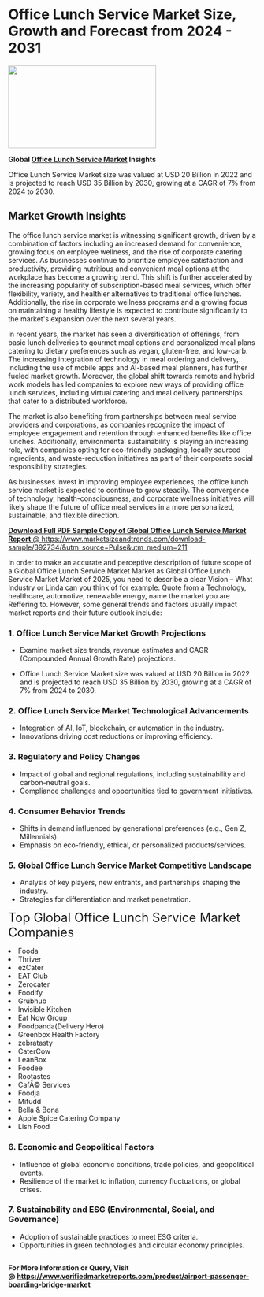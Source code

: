 <H1>Office Lunch Service Market Size, Growth and Forecast from 2024 - 2031</H1><img class="aligncenter size-medium wp-image-584254" src="https://thirdeyenews.in/wp-content/uploads/2024/09/Global-Market-Research-300x168.jpeg" alt="" width="300" height="168" /><p><strong>Global&nbsp;<a href="https://www.marketsizeandtrends.com/download-sample/392734/&amp;utm_source=Pulse&amp;utm_medium=211">Office Lunch Service Market</a> Insights</strong></p><p>Office Lunch Service Market size was valued at USD 20 Billion in 2022 and is projected to reach USD 35 Billion by 2030, growing at a CAGR of 7% from 2024 to 2030.</p><p><h2>Market Growth Insights</h2> <p>The office lunch service market is witnessing significant growth, driven by a combination of factors including an increased demand for convenience, growing focus on employee wellness, and the rise of corporate catering services. As businesses continue to prioritize employee satisfaction and productivity, providing nutritious and convenient meal options at the workplace has become a growing trend. This shift is further accelerated by the increasing popularity of subscription-based meal services, which offer flexibility, variety, and healthier alternatives to traditional office lunches. Additionally, the rise in corporate wellness programs and a growing focus on maintaining a healthy lifestyle is expected to contribute significantly to the market's expansion over the next several years.</p> <p><a href="#"></a></p> <p>In recent years, the market has seen a diversification of offerings, from basic lunch deliveries to gourmet meal options and personalized meal plans catering to dietary preferences such as vegan, gluten-free, and low-carb. The increasing integration of technology in meal ordering and delivery, including the use of mobile apps and AI-based meal planners, has further fueled market growth. Moreover, the global shift towards remote and hybrid work models has led companies to explore new ways of providing office lunch services, including virtual catering and meal delivery partnerships that cater to a distributed workforce.</p> <p>The market is also benefiting from partnerships between meal service providers and corporations, as companies recognize the impact of employee engagement and retention through enhanced benefits like office lunches. Additionally, environmental sustainability is playing an increasing role, with companies opting for eco-friendly packaging, locally sourced ingredients, and waste-reduction initiatives as part of their corporate social responsibility strategies.</p> <p>As businesses invest in improving employee experiences, the office lunch service market is expected to continue to grow steadily. The convergence of technology, health-consciousness, and corporate wellness initiatives will likely shape the future of office meal services in a more personalized, sustainable, and flexible direction.</p> <p><a href="#"></p><p><span class=""><strong>Download Full PDF Sample Copy of Global Office Lunch Service Market Report</strong> @ <a href="https://www.marketsizeandtrends.com/download-sample/392734/&amp;utm_source=Pulse&amp;utm_medium=211" target="_blank">https://www.marketsizeandtrends.com/download-sample/392734/&amp;utm_source=Pulse&amp;utm_medium=211</a></span></p><p>In order to make an accurate and perceptive description of future scope of a Global&nbsp;Office Lunch Service Market Market as Global&nbsp;Office Lunch Service Market Market of 2025, you need to describe a clear Vision &ndash; What Industry or Linda can you think of for example: Quote from a Technology, healthcare, automotive, renewable energy, name the market you are Reffering to. However, some general trends and factors usually impact market reports and their future outlook include:</p><h3>1.&nbsp;<strong>Office Lunch Service Market Growth Projections</strong></h3><ul><li>Examine market size trends, revenue estimates and CAGR (Compounded Annual Growth Rate) projections.</li><li><p>Office Lunch Service Market size was valued at USD 20 Billion in 2022 and is projected to reach USD 35 Billion by 2030, growing at a CAGR of 7% from 2024 to 2030.</p></li></ul><h3>2.&nbsp;<strong>Office Lunch Service Market Technological Advancements</strong></h3><ul><li>Integration of AI, IoT, blockchain, or automation in the industry.</li><li>Innovations driving cost reductions or improving efficiency.</li></ul><h3>3.&nbsp;<strong>Regulatory and Policy Changes</strong></h3><ul><li>Impact of global and regional regulations, including sustainability and carbon-neutral goals.</li><li>Compliance challenges and opportunities tied to government initiatives.</li></ul><h3>4.&nbsp;<strong>Consumer Behavior Trends</strong></h3><ul><li>Shifts in demand influenced by generational preferences (e.g., Gen Z, Millennials).</li><li>Emphasis on eco-friendly, ethical, or personalized products/services.</li></ul><h3>5.&nbsp;<strong>Global Office Lunch Service Market Competitive Landscape</strong></h3><ul><li>Analysis of key players, new entrants, and partnerships shaping the industry.</li><li>Strategies for differentiation and market penetration.</li></ul><p data-pm-slice="1 1 []"><span style="color: inherit; font-family: inherit; font-size: 25px;">Top Global Office Lunch Service Market Companies</span></p><div class="" data-test-id=""><p><li>Fooda</li><li> Thriver</li><li> ezCater</li><li> EAT Club</li><li> Zerocater</li><li> Foodify</li><li> Grubhub</li><li> Invisible Kitchen</li><li> Eat Now Group</li><li> Foodpanda(Delivery Hero)</li><li> Greenbox Health Factory</li><li> zebratasty</li><li> CaterCow</li><li> LeanBox</li><li> Foodee</li><li> Rootastes</li><li> CafÃ© Services</li><li> Foodja</li><li> Mifudd</li><li> Bella & Bona</li><li> Apple Spice Catering Company</li><li> Lish Food</li></p></div><h3>6.&nbsp;<strong>Economic and Geopolitical Factors</strong></h3><ul><li>Influence of global economic conditions, trade policies, and geopolitical events.</li><li>Resilience of the market to inflation, currency fluctuations, or global crises.</li></ul><h3>7.&nbsp;<strong>Sustainability and ESG (Environmental, Social, and Governance)</strong></h3><ul><li>Adoption of sustainable practices to meet ESG criteria.</li><li>Opportunities in green technologies and circular economy principles.</li></ul><h2><strong style="font-size: 14px;">For More Information or Query, Visit @&nbsp;</strong><a style="background-color: #ffffff; font-size: 14px;" href="https://www.marketsizeandtrends.com/report/office-lunch-service-market/" target="_blank">https://www.verifiedmarketreports.com/product/airport-passenger-boarding-bridge-market</a></h2>
